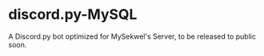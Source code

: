 # discord.py-MySQL

A Discord.py bot optimized for MySekwel's Server, to be released to public soon.

